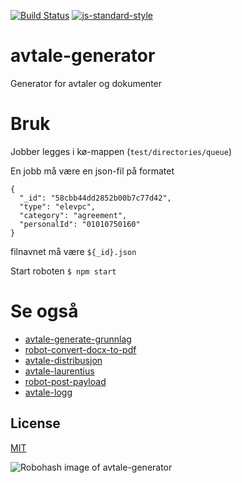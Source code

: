[![Build Status](https://travis-ci.org/telemark/avtale-generator.svg?branch=master)](https://travis-ci.org/telemark/avtale-generator)
[![js-standard-style](https://img.shields.io/badge/code%20style-standard-brightgreen.svg?style=flat)](https://github.com/feross/standard)

# avtale-generator

Generator for avtaler og dokumenter

# Bruk

Jobber legges i kø-mappen (```test/directories/queue```)

En jobb må være en json-fil på formatet

```
{
  "_id": "58cbb44dd2852b00b7c77d42",
  "type": "elevpc",
  "category": "agreement",
  "personalId": "01010750160"
}
```

filnavnet må være ```${_id}.json```

Start roboten ```$ npm start```


# Se også

- [avtale-generate-grunnlag](https://github.com/telemark/avtale-generate-grunnlag)
- [robot-convert-docx-to-pdf](https://github.com/telemark/robot-convert-docx-to-pdf)
- [avtale-distribusjon](https://github.com/telemark/avtale-distribusjon)
- [avtale-laurentius]()
- [robot-post-payload](https://github.com/telemark/robot-post-payload)
- [avtale-logg](https://github.com/telemark/avtale-logg)

## License

[MIT](LICENSE)

![Robohash image of avtale-generator](https://robots.kebabstudios.party/avtale-generator.png "Robohash image of avtale-generator")
